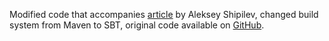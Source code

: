 Modified code that accompanies [article](http://shipilev.net/blog/2014/java-scala-divided-we-fail/) by Aleksey Shipilev, changed build system from Maven to SBT, 
original code available on [GitHub](https://github.com/shipilev/article-java-scala-divide).
